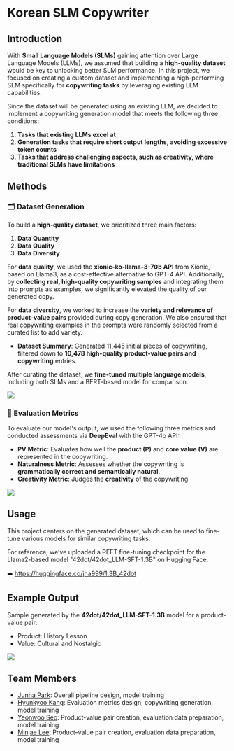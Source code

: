 # Korean SLM Copywriter

## Introduction

With **Small Language Models (SLMs)** gaining attention over Large Language Models (LLMs), we assumed that building a **high-quality dataset** would be key to unlocking better SLM performance. In this project, we focused on creating a custom dataset and implementing a high-performing SLM specifically for **copywriting tasks** by leveraging existing LLM capabilities.

Since the dataset will be generated using an existing LLM, we decided to implement a copywriting generation model that meets the following three conditions:
1. **Tasks that existing LLMs excel at**
2. **Generation tasks that require short output lengths, avoiding excessive token counts**
3. **Tasks that address challenging aspects, such as creativity, where traditional SLMs have limitations**


## Methods
### 🗂️ Dataset Generation
To build a **high-quality dataset**, we prioritized three main factors:
1. **Data Quantity**
2. **Data Quality**
3. **Data Diversity**

For **data quality**, we used the **xionic-ko-llama-3-70b API** from Xionic, based on Llama3, as a cost-effective alternative to GPT-4 API.
Additionally, by **collecting real, high-quality copywriting samples** and integrating them into prompts as examples, we significantly elevated the quality of our generated copy.

For **data diversity**, we worked to increase the **variety and relevance of product-value pairs** provided during copy generation. We also ensured that real copywriting examples in the prompts were randomly selected from a curated list to add variety.
- **Dataset Summary**: Generated 11,445 initial pieces of copywriting, filtered down to **10,478 high-quality product-value pairs and copywriting** entries.
  
After curating the dataset, we **fine-tuned multiple language models**, including both SLMs and a BERT-based model for comparison.

<img src="./asset/models_result.png">

### 🧪 Evaluation Metrics
To evaluate our model's output, we used the following three metrics and conducted assessments via **DeepEval** with the GPT-4o API:

- **PV Metric**: Evaluates how well the **product (P)** and **core value (V)** are represented in the copywriting.
- **Naturalness Metric**: Assesses whether the copywriting is **grammatically correct and semantically natural**.
- **Creativity Metric**: Judges the **creativity** of the copywriting.

<img src="./asset/models_evaluation.png">


## Usage

This project centers on the generated dataset, which can be used to fine-tune various models for similar copywriting tasks.

For reference, we’ve uploaded a PEFT fine-tuning checkpoint for the Llama2-based model "42dot/42dot_LLM-SFT-1.3B" on Hugging Face.

➡️ https://huggingface.co/jha999/1.3B_42dot

## Example Output

Sample generated by the **42dot/42dot_LLM-SFT-1.3B** model for a product-value pair:
- Product: History Lesson
- Value: Cultural and Nostalgic
  
<img src="./asset/42dot_result_example.png">

## Team Members

- [Junha Park](https://github.com/joon999): Overall pipeline design, model training
- [Hyunkyoo Kang](): Evaluation metrics design, copywriting generation, model training
- [Yeonwoo Seo](https://github.com/readygetset): Product-value pair creation, evaluation data preparation, model training
- [Minjae Lee](): Product-value pair creation, evaluation data preparation, model training

